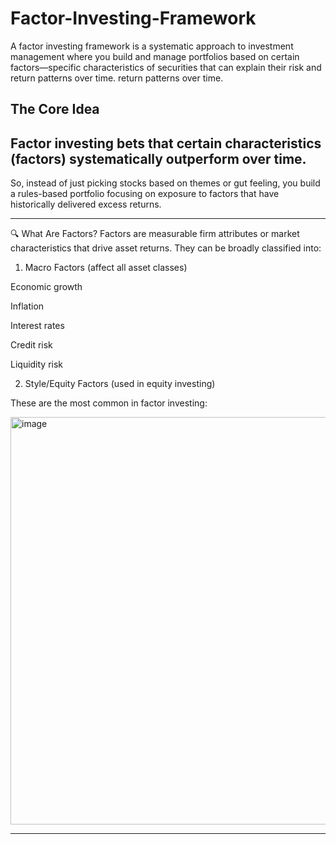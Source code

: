 # Factor-Investing-Framework

A factor investing framework is a systematic approach to investment management where you build and manage portfolios based on certain factors—specific characteristics of securities that can explain their risk and return patterns over time. return patterns over time. 



 The Core Idea
 -------

 Factor investing bets that certain characteristics (factors) systematically outperform over time.
 ----

So, instead of just picking stocks based on themes or gut feeling, you build a rules-based portfolio focusing on exposure to factors that have historically delivered excess returns.

-------------

🔍 What Are Factors?
Factors are measurable firm attributes or market characteristics that drive asset returns. They can be broadly classified into:

1. Macro Factors (affect all asset classes)
   
  Economic growth
  
  Inflation
  
  Interest rates
  
  Credit risk
  
  Liquidity risk


2. Style/Equity Factors (used in equity investing)

These are the most common in factor investing:

<img width="652" alt="image" src="https://github.com/user-attachments/assets/51df9652-e73b-4b35-b489-3d3753c2ba4c" />


----------------



